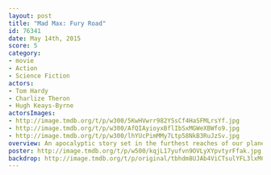 ```yaml
---
layout: post
title: "Mad Max: Fury Road"
id: 76341
date: May 14th, 2015
score: 5
category:
- movie
- Action
- Science Fiction
actors:
- Tom Hardy
- Charlize Theron
- Hugh Keays-Byrne
actorsImages:
- http://image.tmdb.org/t/p/w300/5KwHVwrr982YSsCf4HaSFMLrsYf.jpg
- http://image.tmdb.org/t/p/w300/AfQIAyioyxBflIbSxMGWeXBWfo9.jpg
- http://image.tmdb.org/t/p/w300/lhYUcPimMMy7Ltp58NkB3RuJzSv.jpg
overview: An apocalyptic story set in the furthest reaches of our planet, in a stark desert landscape where humanity is broken, and most everyone is crazed fighting for the necessities of life. Within this world exist two rebels on the run who just might be able to restore order. There's Max, a man of action and a man of few words, who seeks peace of mind following the loss of his wife and child in the aftermath of the chaos. And Furiosa, a woman of action and a woman who believes her path to survival may be achieved if she can make it across the desert back to her childhood homeland.
poster: http://image.tmdb.org/t/p/w500/kqjL17yufvn9OVLyXYpvtyrFfak.jpg
backdrop: http://image.tmdb.org/t/p/original/tbhdm8UJAb4ViCTsulYFL3lxMCd.jpg
---
```

